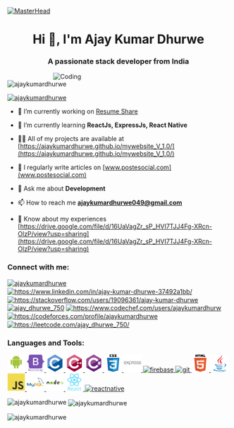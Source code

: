 [![MasterHead](https://1.bp.blogspot.com/-7A4WynwLsMw/XbBpCXG8fHI/AAAAAAAAMt4/uOa1bpLskYgrwGbllhSu2SDj_Mig8SXJQCLcBGAsYHQ/s1600/2000_600px.gif)](https://ajaykumardhurwe.io)
<h1 align="center">Hi 👋, I'm Ajay Kumar Dhurwe</h1>
<h3 align="center">A passionate stack developer from India</h3>
<img align="right" alt="Coding" width="400" src="https://cdn.dribbble.com/users/1162077/screenshots/5403918/media/d5dccb5d5818cba2c8fa0cb15fb578b3.gif">

<p align="left"> <img src="https://komarev.com/ghpvc/?username=ajaykumardhurwe&label=Profile%20views&color=0e75b6&style=flat" alt="ajaykumardhurwe" /> </p>

<p align="left"> <a href="https://twitter.com/ajaykumardhurwe" target="blank"><img src="https://img.shields.io/twitter/follow/ajaykumardhurwe?logo=twitter&style=for-the-badge" alt="ajaykumardhurwe" /></a> </p>

- 🔭 I’m currently working on [Resume Share](https://ajaykumardhurwe.github.io/mywebsite_V_1.0/)

- 🌱 I’m currently learning **ReactJs, ExpressJs, React Native**

- 👨‍💻 All of my projects are available at [https://ajaykumardhurwe.github.io/mywebsite_V_1.0/](https://ajaykumardhurwe.github.io/mywebsite_V_1.0/)

- 📝 I regularly write articles on [www.postesocial.com](www.postesocial.com)

- 💬 Ask me about **Development**

- 📫 How to reach me **ajaykumardhurwe049@gmail.com**

- 📄 Know about my experiences [https://drive.google.com/file/d/16UaVagZr_sP_HVI7TJJ4Fg-XRcn-OlzP/view?usp=sharing](https://drive.google.com/file/d/16UaVagZr_sP_HVI7TJJ4Fg-XRcn-OlzP/view?usp=sharing)

<h3 align="left">Connect with me:</h3>
<p align="left">
<a href="https://twitter.com/ajaykumardhurwe" target="blank"><img align="center" src="https://raw.githubusercontent.com/rahuldkjain/github-profile-readme-generator/master/src/images/icons/Social/twitter.svg" alt="ajaykumardhurwe" height="30" width="40" /></a>
<a href="https://linkedin.com/in/https://www.linkedin.com/in/ajay-kumar-dhurwe-37492a1bb/" target="blank"><img align="center" src="https://raw.githubusercontent.com/rahuldkjain/github-profile-readme-generator/master/src/images/icons/Social/linked-in-alt.svg" alt="https://www.linkedin.com/in/ajay-kumar-dhurwe-37492a1bb/" height="30" width="40" /></a>
<a href="https://stackoverflow.com/users/https://stackoverflow.com/users/19096361/ajay-kumar-dhurwe" target="blank"><img align="center" src="https://raw.githubusercontent.com/rahuldkjain/github-profile-readme-generator/master/src/images/icons/Social/stack-overflow.svg" alt="https://stackoverflow.com/users/19096361/ajay-kumar-dhurwe" height="30" width="40" /></a>
<a href="https://instagram.com/ajay_dhurwe_750" target="blank"><img align="center" src="https://raw.githubusercontent.com/rahuldkjain/github-profile-readme-generator/master/src/images/icons/Social/instagram.svg" alt="ajay_dhurwe_750" height="30" width="40" /></a>
<a href="https://www.codechef.com/users/https://www.codechef.com/users/ajaykumardhurw" target="blank"><img align="center" src="https://cdn.jsdelivr.net/npm/simple-icons@3.1.0/icons/codechef.svg" alt="https://www.codechef.com/users/ajaykumardhurw" height="30" width="40" /></a>
<a href="https://codeforces.com/profile/https://codeforces.com/profile/ajaykumardhurwe" target="blank"><img align="center" src="https://raw.githubusercontent.com/rahuldkjain/github-profile-readme-generator/master/src/images/icons/Social/codeforces.svg" alt="https://codeforces.com/profile/ajaykumardhurwe" height="30" width="40" /></a>
<a href="https://www.leetcode.com/https://leetcode.com/ajay_dhurwe_750/" target="blank"><img align="center" src="https://raw.githubusercontent.com/rahuldkjain/github-profile-readme-generator/master/src/images/icons/Social/leet-code.svg" alt="https://leetcode.com/ajay_dhurwe_750/" height="30" width="40" /></a>
</p>

<h3 align="left">Languages and Tools:</h3>
<p align="left"> <a href="https://developer.android.com" target="_blank" rel="noreferrer"> <img src="https://raw.githubusercontent.com/devicons/devicon/master/icons/android/android-original-wordmark.svg" alt="android" width="40" height="40"/> </a> <a href="https://getbootstrap.com" target="_blank" rel="noreferrer"> <img src="https://raw.githubusercontent.com/devicons/devicon/master/icons/bootstrap/bootstrap-plain-wordmark.svg" alt="bootstrap" width="40" height="40"/> </a> <a href="https://www.cprogramming.com/" target="_blank" rel="noreferrer"> <img src="https://raw.githubusercontent.com/devicons/devicon/master/icons/c/c-original.svg" alt="c" width="40" height="40"/> </a> <a href="https://www.w3schools.com/cpp/" target="_blank" rel="noreferrer"> <img src="https://raw.githubusercontent.com/devicons/devicon/master/icons/cplusplus/cplusplus-original.svg" alt="cplusplus" width="40" height="40"/> </a> <a href="https://www.w3schools.com/cs/" target="_blank" rel="noreferrer"> <img src="https://raw.githubusercontent.com/devicons/devicon/master/icons/csharp/csharp-original.svg" alt="csharp" width="40" height="40"/> </a> <a href="https://www.w3schools.com/css/" target="_blank" rel="noreferrer"> <img src="https://raw.githubusercontent.com/devicons/devicon/master/icons/css3/css3-original-wordmark.svg" alt="css3" width="40" height="40"/> </a> <a href="https://expressjs.com" target="_blank" rel="noreferrer"> <img src="https://raw.githubusercontent.com/devicons/devicon/master/icons/express/express-original-wordmark.svg" alt="express" width="40" height="40"/> </a> <a href="https://firebase.google.com/" target="_blank" rel="noreferrer"> <img src="https://www.vectorlogo.zone/logos/firebase/firebase-icon.svg" alt="firebase" width="40" height="40"/> </a> <a href="https://git-scm.com/" target="_blank" rel="noreferrer"> <img src="https://www.vectorlogo.zone/logos/git-scm/git-scm-icon.svg" alt="git" width="40" height="40"/> </a> <a href="https://www.w3.org/html/" target="_blank" rel="noreferrer"> <img src="https://raw.githubusercontent.com/devicons/devicon/master/icons/html5/html5-original-wordmark.svg" alt="html5" width="40" height="40"/> </a> <a href="https://www.java.com" target="_blank" rel="noreferrer"> <img src="https://raw.githubusercontent.com/devicons/devicon/master/icons/java/java-original.svg" alt="java" width="40" height="40"/> </a> <a href="https://developer.mozilla.org/en-US/docs/Web/JavaScript" target="_blank" rel="noreferrer"> <img src="https://raw.githubusercontent.com/devicons/devicon/master/icons/javascript/javascript-original.svg" alt="javascript" width="40" height="40"/> </a> <a href="https://www.mysql.com/" target="_blank" rel="noreferrer"> <img src="https://raw.githubusercontent.com/devicons/devicon/master/icons/mysql/mysql-original-wordmark.svg" alt="mysql" width="40" height="40"/> </a> <a href="https://nodejs.org" target="_blank" rel="noreferrer"> <img src="https://raw.githubusercontent.com/devicons/devicon/master/icons/nodejs/nodejs-original-wordmark.svg" alt="nodejs" width="40" height="40"/> </a> <a href="https://reactjs.org/" target="_blank" rel="noreferrer"> <img src="https://raw.githubusercontent.com/devicons/devicon/master/icons/react/react-original-wordmark.svg" alt="react" width="40" height="40"/> </a> <a href="https://reactnative.dev/" target="_blank" rel="noreferrer"> <img src="https://reactnative.dev/img/header_logo.svg" alt="reactnative" width="40" height="40"/> </a> </p>

<p><img align="left" src="https://github-readme-stats.vercel.app/api/top-langs?username=ajaykumardhurwe&show_icons=true&locale=en&layout=compact" alt="ajaykumardhurwe" /></p>

<p>&nbsp;<img align="center" src="https://github-readme-stats.vercel.app/api?username=ajaykumardhurwe&show_icons=true&locale=en" alt="ajaykumardhurwe" /></p>

<p><img align="center" src="https://github-readme-streak-stats.herokuapp.com/?user=ajaykumardhurwe&" alt="ajaykumardhurwe" /></p>
